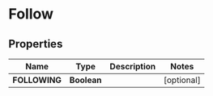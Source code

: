 
# Follow

## Properties
Name | Type | Description | Notes
------------ | ------------- | ------------- | -------------
**FOLLOWING** | **Boolean** |  |  [optional]



